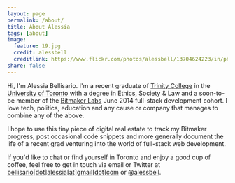 ```yaml
---
layout: page
permalink: /about/
title: About Alessia
tags: [about]
image:
  feature: 19.jpg
  credit: alessbell
  creditlink: https://www.flickr.com/photos/alessbell/13704624223/in/photostream/
share: false
---
```


Hi, I'm Alessia Bellisario. I'm a recent graduate of [Trinity College](http://www.trinity.utoronto.ca/) in the [University of Toronto](http://www.utoronto.ca/) with a degree in Ethics, Society & Law  and a soon-to-be member of the [Bitmaker Labs](http://bitmakerlabs.com/) June 2014 full-stack development cohort. I love tech, politics, education and any cause or company that manages to combine any of the above. 

I hope to use this tiny piece of digital real estate to track my Bitmaker progress, post occasional code snippets and more generally document the life of a recent grad venturing into the world of full-stack web development.

If you'd like to chat or find yourself in Toronto and enjoy a good cup of coffee, feel free to get in touch via email or Twitter at <a href="bellisario.alessia@gmail.com">bellisario[dot]alessia[at]gmail[dot]com</a> or [@alessbell](http://twitter.com/alessbell).